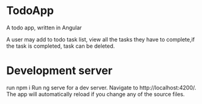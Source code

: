 # TodoApp

A todo app, written in Angular

A user may add to todo task list, view all the tasks they have to complete,if the task is completed, task can be deleted.


# Development server

run npm i
Run ng serve for a dev server. Navigate to http://localhost:4200/. The app will automatically reload if you change any of the source files.
